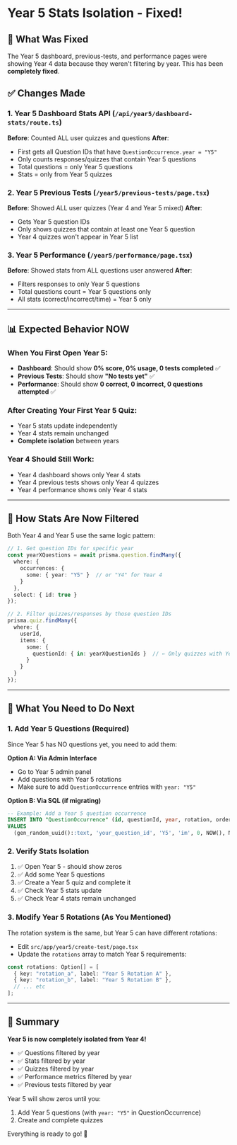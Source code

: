 # Year 5 Stats Isolation - Fixed!

## 🔧 What Was Fixed

The Year 5 dashboard, previous-tests, and performance pages were showing Year 4 data because they weren't filtering by year. This has been **completely fixed**.

## ✅ Changes Made

### 1. **Year 5 Dashboard Stats API** (`/api/year5/dashboard-stats/route.ts`)
**Before**: Counted ALL user quizzes and questions
**After**: 
- First gets all Question IDs that have `QuestionOccurrence.year = "Y5"`
- Only counts responses/quizzes that contain Year 5 questions
- Total questions = only Year 5 questions
- Stats = only from Year 5 quizzes

### 2. **Year 5 Previous Tests** (`/year5/previous-tests/page.tsx`)
**Before**: Showed ALL user quizzes (Year 4 and Year 5 mixed)
**After**:
- Gets Year 5 question IDs
- Only shows quizzes that contain at least one Year 5 question
- Year 4 quizzes won't appear in Year 5 list

### 3. **Year 5 Performance** (`/year5/performance/page.tsx`)
**Before**: Showed stats from ALL questions user answered
**After**:
- Filters responses to only Year 5 questions
- Total questions count = Year 5 questions only
- All stats (correct/incorrect/time) = Year 5 only

---

## 📊 Expected Behavior NOW

### When You First Open Year 5:
- **Dashboard**: Should show **0% score, 0% usage, 0 tests completed** ✅
- **Previous Tests**: Should show **"No tests yet"** ✅
- **Performance**: Should show **0 correct, 0 incorrect, 0 questions attempted** ✅

### After Creating Your First Year 5 Quiz:
- Year 5 stats update independently
- Year 4 stats remain unchanged
- **Complete isolation** between years

### Year 4 Should Still Work:
- Year 4 dashboard shows only Year 4 stats
- Year 4 previous tests shows only Year 4 quizzes
- Year 4 performance shows only Year 4 stats

---

## 🎯 How Stats Are Now Filtered

Both Year 4 and Year 5 use the same logic pattern:

```typescript
// 1. Get question IDs for specific year
const yearXQuestions = await prisma.question.findMany({
  where: {
    occurrences: {
      some: { year: "Y5" }  // or "Y4" for Year 4
    }
  },
  select: { id: true }
});

// 2. Filter quizzes/responses by those question IDs
prisma.quiz.findMany({
  where: {
    userId,
    items: {
      some: {
        questionId: { in: yearXQuestionIds }  // ← Only quizzes with Year X questions
      }
    }
  }
});
```

---

## 🚀 What You Need to Do Next

### 1. **Add Year 5 Questions** (Required)
Since Year 5 has NO questions yet, you need to add them:

**Option A: Via Admin Interface**
- Go to Year 5 admin panel
- Add questions with Year 5 rotations
- Make sure to add `QuestionOccurrence` entries with `year: "Y5"`

**Option B: Via SQL (if migrating)**
```sql
-- Example: Add a Year 5 question occurrence
INSERT INTO "QuestionOccurrence" (id, questionId, year, rotation, orderIndex, createdAt, updatedAt)
VALUES 
  (gen_random_uuid()::text, 'your_question_id', 'Y5', 'im', 0, NOW(), NOW());
```

### 2. **Verify Stats Isolation**
1. ✅ Open Year 5 - should show zeros
2. ✅ Add some Year 5 questions
3. ✅ Create a Year 5 quiz and complete it
4. ✅ Check Year 5 stats update
5. ✅ Check Year 4 stats remain unchanged

### 3. **Modify Year 5 Rotations** (As You Mentioned)
The rotation system is the same, but Year 5 can have different rotations:
- Edit `src/app/year5/create-test/page.tsx`
- Update the `rotations` array to match Year 5 requirements:
```typescript
const rotations: Option[] = [
  { key: "rotation_a", label: "Year 5 Rotation A" },
  { key: "rotation_b", label: "Year 5 Rotation B" },
  // ... etc
];
```

---

## 🎉 Summary

**Year 5 is now completely isolated from Year 4!**

- ✅ Questions filtered by year
- ✅ Stats filtered by year  
- ✅ Quizzes filtered by year
- ✅ Performance metrics filtered by year
- ✅ Previous tests filtered by year

Year 5 will show zeros until you:
1. Add Year 5 questions (with `year: "Y5"` in QuestionOccurrence)
2. Create and complete quizzes

Everything is ready to go! 🚀
